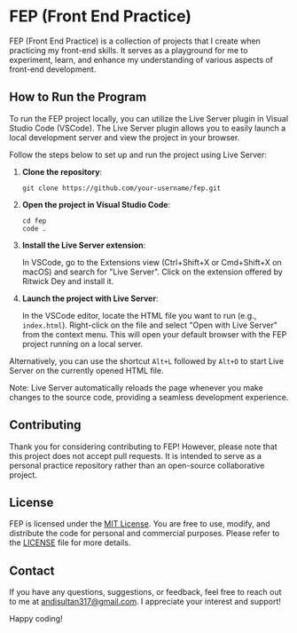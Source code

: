 # FEP (Front End Practice)

FEP (Front End Practice) is a collection of projects that I create when practicing my front-end skills. It serves as a playground for me to experiment, learn, and enhance my understanding of various aspects of front-end development.

## How to Run the Program

To run the FEP project locally, you can utilize the Live Server plugin in Visual Studio Code (VSCode). The Live Server plugin allows you to easily launch a local development server and view the project in your browser.

Follow the steps below to set up and run the project using Live Server:

1. **Clone the repository**:

   ```
   git clone https://github.com/your-username/fep.git
   ```

2. **Open the project in Visual Studio Code**:

   ```
   cd fep
   code .
   ```

3. **Install the Live Server extension**:

   In VSCode, go to the Extensions view (Ctrl+Shift+X or Cmd+Shift+X on macOS) and search for "Live Server". Click on the extension offered by Ritwick Dey and install it.

4. **Launch the project with Live Server**:

   In the VSCode editor, locate the HTML file you want to run (e.g., `index.html`). Right-click on the file and select "Open with Live Server" from the context menu. This will open your default browser with the FEP project running on a local server.

Alternatively, you can use the shortcut `Alt+L` followed by `Alt+O` to start Live Server on the currently opened HTML file.

Note: Live Server automatically reloads the page whenever you make changes to the source code, providing a seamless development experience.

## Contributing

Thank you for considering contributing to FEP! However, please note that this project does not accept pull requests. It is intended to serve as a personal practice repository rather than an open-source collaborative project.

## License

FEP is licensed under the [MIT License](LICENSE). You are free to use, modify, and distribute the code for personal and commercial purposes. Please refer to the [LICENSE](LICENSE) file for more details.

## Contact

If you have any questions, suggestions, or feedback, feel free to reach out to me at [andisultan317@gmail.com](mailto:andisultan317@gmail.com). I appreciate your interest and support!

Happy coding!
